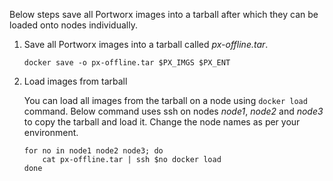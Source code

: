 Below steps save all Portworx images into a tarball after which they can be loaded onto nodes individually.

1. Save all Portworx images into a tarball called _px-offline.tar_.

    ```text
    docker save -o px-offline.tar $PX_IMGS $PX_ENT
    ```

2. Load images from tarball

    You can load all images from the tarball on a node using `docker load` command. Below command uses ssh on nodes _node1_, _node2_ and _node3_ to copy the tarball and load it. Change the node names as per your environment.

    ```text
    for no in node1 node2 node3; do
        cat px-offline.tar | ssh $no docker load
    done
    ```
